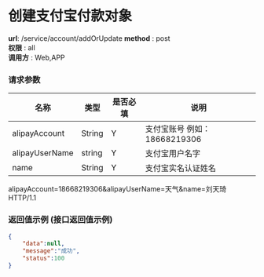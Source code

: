创建支付宝付款对象
=======

**url**: /service/account/addOrUpdate
**method** : post  
**权限** : all  
**调用方** : Web,APP

### 请求参数

|     名称      |  类型  | 是否必填 |             说明                                    |
|---------------|--------|----------|------------------------------------------------     |
| alipayAccount | String | Y        | 支付宝账号   				例如：18668219306		  |
| alipayUserName| string | Y        | 支付宝用户名字                                      |
| name          | String | Y        | 支付宝实名认证姓名                       			  |		

alipayAccount=18668219306&alipayUserName=天气&name=刘天琦 HTTP/1.1

### 返回值示例 (接口返回值示例)

```json
{
	"data":null,
	"message":"成功",
	"status":100
}
```